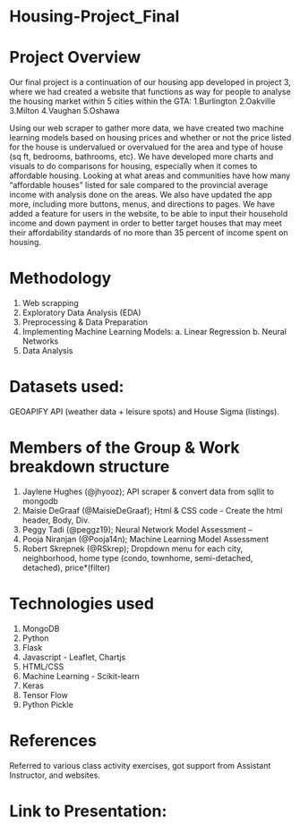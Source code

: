 # Housing-Project_Final




# Project Overview
Our final project is a continuation of our housing app developed in project 3, where we had created a  website that functions as way for people to analyse the housing market within 5 cities within the GTA:
1.Burlington
2.Oakville
3.Milton
4.Vaughan
5.Oshawa

Using our web scraper to gather more data, we have created two machine learning models based on housing prices and whether or not the price listed for the house is undervalued or overvalued for the area and type of house (sq ft, bedrooms, bathrooms, etc). We have developed more charts and visuals to do comparisons for housing, especially when it comes to affordable housing. Looking at what areas and communities have how many “affordable houses” listed for sale compared to the provincial average income with analysis done on the areas. We also have updated the app more, including more buttons, menus, and directions to pages. We have added a feature for users in the website, to be able to input their household income and down payment in order to better target houses that may meet their affordability standards of no more than 35 percent of income spent on housing.

# Methodology
1. Web scrapping
2. Exploratory Data Analysis (EDA)
3. Preprocessing & Data Preparation
4. Implementing Machine Learning Models:
   a. Linear Regression
   b. Neural Networks
5. Data Analysis

# Datasets used:
GEOAPIFY API (weather data + leisure spots) and House Sigma (listings).

# Members of the Group & Work breakdown structure
1. Jaylene Hughes (@jhyooz); API scraper & convert data from sqllit to mongodb
2. Maisie DeGraaf (@MaisieDeGraaf); Html & CSS code - Create the html header, Body, Div.
3. Peggy Tadi (@peggz19); Neural Network Model Assessment – 
4. Pooja Niranjan (@Pooja14n); Machine Learning Model Assessment
5. Robert Skrepnek (@RSkrep); Dropdown menu for each city, neighborhood, home type (condo, townhome, semi-detached, detached), price*(filter)

# Technologies used
1. MongoDB
2. Python
3. Flask
4. Javascript - Leaflet, Chartjs
5. HTML/CSS
6. Machine Learning - Scikit-learn
7. Keras
8. Tensor Flow
9. Python Pickle

# References
Referred to various class activity exercises, got support from Assistant Instructor, and websites.

# Link to Presentation:
